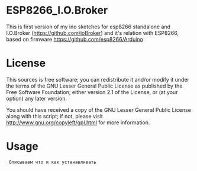 ESP8266_I.O.Broker
=================

This is first version of my ino sketches for esp8266 standalone and I.O.Broker (https://github.com/ioBroker) and it's relation with ESP8266, based on firmware https://github.com/esp8266/Arduino


License
=======

This sources is free software; you can redistribute it and/or modify it under the terms of
the GNU Lesser General Public License as published by the Free Software Foundation;
either version 2.1 of the License, or (at your option) any later version.

You should have received a copy of the GNU Lesser General Public License along with this
script; if not, please visit http://www.gnu.org/copyleft/gpl.html for more information.


Usage
=====

     Описываем что и как устанавливать
